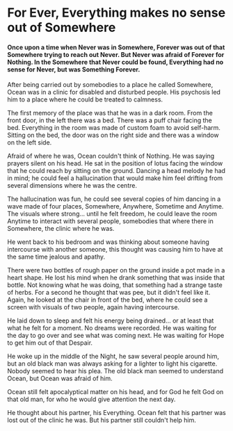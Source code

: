 # For Ever, Everything makes no sense out of Somewhere

#### Once upon a time when Never was in Somewhere, Forever was out of that Somewhere trying to reach out Never. But Never was afraid of Forever for Nothing. In the Somewhere that Never could be found, Everything had no sense for Never, but was Something Forever.

After being carried out by somebodies to a place he called Somewhere,
Ocean was in a clinic for disabled and disturbed people. His psychosis
led him to a place where he could be treated to calmness.

The first memory of the place was that he was in a dark room. From the
front door, in the left there was a bed. There was a puff chair facing
the bed. Everything in the room was made of custom foam to avoid
self-harm. Sitting on the bed, the door was on the right side and there
was a window on the left side.

Afraid of where he was, Ocean couldn't think of Nothing. He was saying
prayers silent on his head. He sat in the position of lotus facing the
window that he could reach by sitting on the ground. Dancing a head
melody he had in mind; he could feel a hallucination that would make him
feel drifting from several dimensions where he was the centre.

The hallucination was fun, he could see several copies of him dancing in
a wave made of four places, Somewhere, Anywhere, Sometime and Anytime.
The visuals where strong... until he felt freedom, he could leave the
room Anytime to interact with several people, somebodies that where
there in Somewhere, the clinic where he was.

He went back to his bedroom and was thinking about someone having
intercourse with another someone, this thought was causing him to have
at the same time jealous and apathy.

There were two bottles of rough paper on the ground inside a pot made in
a heart shape. He lost his mind when he drank something that was inside
that bottle. Not knowing what he was doing, that something had a strange
taste of herbs. For a second he thought that was pee, but it didn't feel
like it. Again, he looked at the chair in front of the bed, where he
could see a screen with visuals of two people, again having intercourse.

He laid down to sleep and felt his energy being drained... or at least
that what he felt for a moment. No dreams were recorded. He was waiting
for the day to go over and see what was coming next. He was waiting for
Hope to get him out of that Despair.

He woke up in the middle of the Night, he saw several people around him,
but an old black man was always asking for a lighter to light his
cigarette. Nobody seemed to hear his plea. The old black man seemed to
understand Ocean, but Ocean was afraid of him.

Ocean still felt apocalyptical matter on his head, and for God he felt
God on that old man, for who he would give attention the next day.

He thought about his partner, his Everything. Ocean felt that his
partner was lost out of the clinic he was. But his partner still
couldn't help him.

